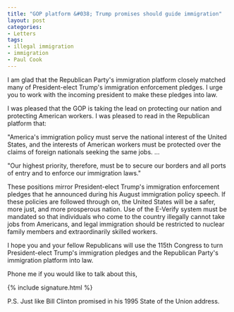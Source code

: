 ```yaml
---
title: "GOP platform &#038; Trump promises should guide immigration"
layout: post
categories:
- Letters
tags:
- illegal immigration
- immigration
- Paul Cook
---
```


I am glad that the Republican Party's immigration platform closely matched many of President-elect Trump's immigration enforcement pledges. I urge you to work with the incoming president to make these pledges into law.

I was pleased that the GOP is taking the lead on protecting our nation and protecting American workers. I was pleased to read in the Republican platform that:

"America's immigration policy must serve the national interest of the United States, and the interests of American workers must be protected over the claims of foreign nationals seeking the same jobs. ...

"Our highest priority, therefore, must be to secure our borders and all ports of entry and to enforce our immigration laws."

These positions mirror President-elect Trump's immigration enforcement pledges that he announced during his August immigration policy speech. If these policies are followed through on, the United States will be a safer, more just, and more prosperous nation. Use of the E-Verify system must be mandated so that individuals who come to the country illegally cannot take jobs from Americans, and legal immigration should be restricted to nuclear family members and extraordinarily skilled workers.

I hope you and your fellow Republicans will use the 115th Congress to turn President-elect Trump's immigration pledges and the Republican Party's immigration platform into law.

Phone me if you would like to talk about this,

{% include signature.html %}

P.S. Just like Bill Clinton promised in his 1995 State of the Union address.